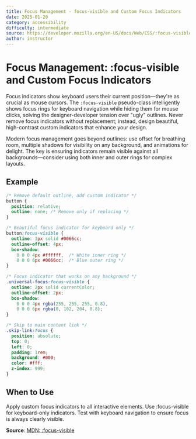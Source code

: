 ```yaml
---
title: Focus Management - focus-visible and Custom Focus Indicators
date: 2025-01-20
category: accessibility
difficulty: intermediate
source: https://developer.mozilla.org/en-US/docs/Web/CSS/:focus-visible
author: instructor
---
```


# Focus Management: :focus-visible and Custom Focus Indicators

Focus indicators show keyboard users their current position—they're as crucial as mouse cursors. The `:focus-visible` pseudo-class intelligently shows focus rings for keyboard navigation while hiding them for mouse clicks, solving the designer-developer tension over "ugly" outlines. Never remove focus indicators without replacement; instead, design beautiful, high-contrast custom indicators that enhance your design.

Modern focus management goes beyond outlines: use offset for breathing room, multiple shadows for visibility on any background, and animations for delight. The key is ensuring indicators remain visible against all backgrounds—consider using both inner and outer rings for complex layouts.

## Example

```css
/* Remove default outline, add custom indicator */
button {
  position: relative;
  outline: none; /* Remove only if replacing */
}

/* Beautiful focus indicator for keyboard only */
button:focus-visible {
  outline: 3px solid #0066cc;
  outline-offset: 4px;
  box-shadow: 
    0 0 0 4px #ffffff,  /* White inner ring */
    0 0 0 6px #0066cc;  /* Blue outer ring */
}

/* Focus indicator that works on any background */
.universal-focus:focus-visible {
  outline: 2px solid currentColor;
  outline-offset: 2px;
  box-shadow: 
    0 0 0 4px rgba(255, 255, 255, 0.8),
    0 0 0 6px rgba(0, 102, 204, 0.8);
}

/* Skip to main content link */
.skip-link:focus {
  position: absolute;
  top: 0;
  left: 0;
  padding: 1rem;
  background: #000;
  color: #fff;
  z-index: 999;
}
```

## When to Use

Apply custom focus indicators to all interactive elements. Use :focus-visible for keyboard-only indicators. Test with keyboard navigation to ensure focus is always clearly visible.

**Source**: [MDN: :focus-visible](https://developer.mozilla.org/en-US/docs/Web/CSS/:focus-visible)